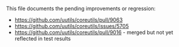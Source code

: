 This file documents the pending improvements or regression:

* https://github.com/uutils/coreutils/pull/9063
* https://github.com/uutils/coreutils/issues/5705
* https://github.com/uutils/coreutils/pull/9016 - merged but not yet reflected in test results  
